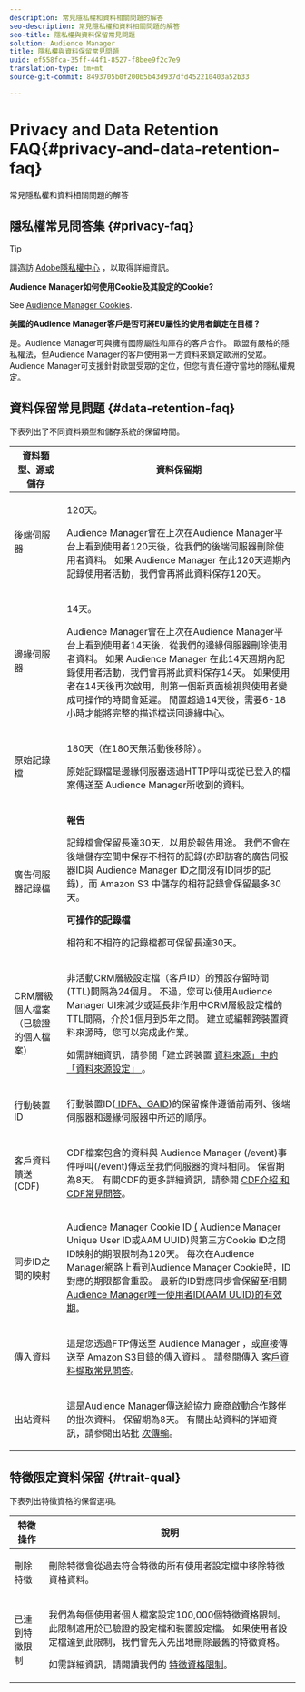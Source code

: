 ```yaml
---
description: 常見隱私權和資料相關問題的解答
seo-description: 常見隱私權和資料相關問題的解答
seo-title: 隱私權與資料保留常見問題
solution: Audience Manager
title: 隱私權與資料保留常見問題
uuid: ef558fca-35ff-44f1-8527-f8bee9f2c7e9
translation-type: tm+mt
source-git-commit: 8493705b0f200b5b43d937dfd452210403a52b33

---
```



# Privacy and Data Retention FAQ{#privacy-and-data-retention-faq}

常見隱私權和資料相關問題的解答

<!-- faq_privacy.xml -->

## 隱私權常見問答集 {#privacy-faq}

>[!TIP]
>
>請造訪 [Adobe隱私權中心](https://www.adobe.com/privacy.html) ，以取得詳細資訊。

**Audience Manager如何使用Cookie及其設定的Cookie?**

See [Audience Manager Cookies](https://marketing.adobe.com/resources/help/en_US/whitepapers/cookies/cookies_am.html).

**美國的Audience Manager客戶是否可將EU屬性的使用者鎖定在目標？**

是。Audience Manager可與擁有國際屬性和庫存的客戶合作。 歐盟有嚴格的隱私權法，但Audience Manager的客戶使用第一方資料來鎖定歐洲的受眾。 Audience Manager可支援針對歐盟受眾的定位，但您有責任遵守當地的隱私權規定。

<!-- 

<p> <b>Why does the IP address need to be removed from log files?</b> </p> 
<p>While still an open question in the US, regulators in Europe consider IP addresses as personally identifiable information (PII). As a result, companies that collect IP addresses in the EU are subject to strict data processing requirements. To support expansion into the EU, and help reduce compliance requirements for our customers, we remove IP addresses from log files. Also, this change addresses where we believe industry self-regulation and legally required regulations are moving within the United States. Removing IP addresses is a proactive change that will help Audience Manager (and our partners) comply with existing and future PII-related legislation. </p>

 -->

## 資料保留常見問題 {#data-retention-faq}

下表列出了不同資料類型和儲存系統的保留時間。

<table id="table_21C0B13A57A44DE0999FB33F363C88F6"> 
 <thead> 
  <tr> 
   <th colname="col1" class="entry"> 資料類型、源或儲存 </th> 
   <th colname="col2" class="entry"> 資料保留期 </th> 
  </tr> 
 </thead>
 <tbody> 
  <tr> 
   <td colname="col1"> <p>後端伺服器 </p> </td> 
   <td colname="col2"> <p>120天。 </p> <p> Audience Manager會在上次在Audience Manager平台上看到使用者120天後，從我們的後端伺服器刪除使用者資料。 如果 <span class="keyword"> Audience Manager</span> 在此120天週期內記錄使用者活動，我們會再將此資料保存120天。 </p> </td> 
  </tr> 
  <tr> 
   <td colname="col1"> <p>邊緣伺服器 </p> </td> 
   <td colname="col2"> <p> 14天。 </p> <p>Audience Manager會在上次在Audience Manager平台上看到使用者14天後，從我們的邊緣伺服器刪除使用者資料。 如果 <span class="keyword"> Audience Manager</span> 在此14天週期內記錄使用者活動，我們會再將此資料保存14天。 如果使用者在14天後再次啟用，則第一個新頁面檢視與使用者變成可操作的時間會延遲。 閒置超過14天後，需要6-18小時才能將完整的描述檔送回邊緣中心。 </p> </td> 
  </tr> 
  <tr> 
   <td colname="col1"> <p>原始記錄檔 </p> </td> 
   <td colname="col2"> <p>180天（在180天無活動後移除）。 </p> <p>原始記錄檔是邊緣伺服器透過HTTP呼叫或從已登入的檔案傳送至 <span class="keyword"> Audience Manager所收到的資料</span>。 </p> </td> 
  </tr> 
  <tr> 
   <td colname="col1"> <p>廣告伺服器記錄檔 </p> </td> 
   <td colname="col2"> <p><b>報告</b> </p> <p>記錄檔會保留長達30天，以用於報告用途。 我們不會在後端儲存空間中保存不相符的記錄(亦即訪客的廣告伺服器ID與 <span class="keyword"> Audience Manager</span> ID之間沒有ID同步的記錄)，而 <span class="keyword"> Amazon S3</span> 中儲存的相符記錄會保留最多30天。 </p> <p><b>可操作的記錄檔</b> </p> <p>相符和不相符的記錄檔都可保留長達30天。 </p> </td> 
  </tr> 
  <tr> 
   <td colname="col1"> <p>CRM層級個人檔案（已驗證的個人檔案） </p> </td> 
   <td colname="col2"> <p>非活動CRM層級設定檔（客戶ID）的預設存留時間(TTL)間隔為24個月。 不過，您可以使用Audience Manager UI來減少或延長非作用中CRM層級設定檔的TTL間隔，介於1個月到5年之間。 建立或編輯跨裝置資料來源時，您可以完成此作業。</p> <p>如需詳細資訊，請參閱「建立跨裝置 <a href="../features/profile-merge-rules/merge-rules-start.md#settings"> 資料來源」中的「資料來源設定」 </a>。</p> </td> 
  </tr> 
  <tr> 
   <td colname="col1"> <p>行動裝置ID </p> </td> 
   <td colname="col2"> <p>行動裝置ID(<a href="../reference/ids-in-aam.md"> IDFA、GAID</a>)的保留條件遵循前兩列、後端伺服器和邊緣伺服器中所述的順序。 </p> </td> 
  </tr> 
  <tr> 
   <td colname="col1"> <p>客戶資料饋送(CDF) </p> </td> 
   <td colname="col2"> <p>CDF檔案包含的資料與 <span class="keyword"> Audience Manager</span> (/event)事件呼叫(/event)傳送至我們伺服器的資料相同。 保留期為8天。 有關CDF的更多詳細資訊，請參閱 <a href="../features/cdf-files.md"> CDF介紹</a><a href="../faq/faq-cdf.md"> 和CDF常見問答</a>。 </p> </td> 
  </tr> 
  <tr> 
   <td colname="col1"> <p>同步ID之間的映射 </p> </td> 
   <td colname="col2"> <p>Audience Manager Cookie ID <a href="../features/administration/usage-limits.md#id-mapping-limits"> (</a> Audience Manager Unique User ID或AAM UUID<a href="../reference/ids-in-aam.md"></a>)與第三方Cookie ID之間ID映射的期限限制為120天。 每次在Audience Manager網路上看到Audience Manager Cookie時，ID對應的期限都會重設。 最新的ID對應同步會保留至相關 <a href="../reference/ids-in-aam.md">Audience Manager唯一使用者ID(AAM UUID)的有效期</a>。</p></td> 
  </tr> 
  <tr> 
   <td colname="col1"> <p>傳入資料 </p> </td> 
   <td colname="col2"> <p>這是您透過FTP傳送至 <span class="keyword"> Audience Manager</span> ，或直接傳送至 <span class="keyword"> Amazon S3目錄的傳入資料</span> 。 請參閱傳入 <a href="../faq/faq-inbound-data-ingestion.md"> 客戶資料擷取常見問答</a>。 </p> </td> 
  </tr> 
  <tr> 
   <td colname="col1"> <p>出站資料 </p> </td> 
   <td colname="col2"> <p>這是Audience Manager傳送給協力 <span class="keyword"> 廠商啟動合作夥伴</span> 的批次資料。 保留期為8天。 有關出站資料的詳細資訊，請參閱出站批 <a href="../integration/receiving-audience-data/batch-outbound-transfers/outbound-file-name-contents.md"> 次傳輸</a>。 </p> </td> 
  </tr> 
 </tbody> 
</table>

## 特徵限定資料保留 {#trait-qual}

下表列出特徵資格的保留選項。

<table id="table_7FB42BEF138540AAB6869995C1AB8D3F"> 
 <thead> 
  <tr> 
   <th colname="col1" class="entry"> 特徵操作 </th> 
   <th colname="col2" class="entry"> 說明 </th> 
  </tr>
 </thead>
 <tbody> 
  <tr> 
   <td colname="col1"> <p>刪除特徵 </p> </td> 
   <td colname="col2"> <p>刪除特徵會從過去符合特徵的所有使用者設定檔中移除特徵資格資料。 </p> </td> 
  </tr> 
  <tr> 
   <td colname="col1"> <p>已達到特徵限制 </p> </td> 
   <td colname="col2"> <p>我們為每個使用者個人檔案設定100,000個特徵資格限制。 此限制適用於已驗證的設定檔和裝置設定檔。 如果使用者設定檔達到此限制，我們會先入先出地刪除最舊的特徵資格。 </p> <p>如需詳細資訊，請閱讀我們的 <a href="../features/traits/trait-and-segment-qualification-reference.md#trait-qualification-limit"> 特徵資格限制</a>。 </p> </td> 
  </tr> 
 </tbody> 
</table>

